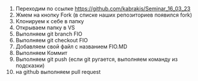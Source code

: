 1. Переходим по ссылке https://github.com/kabrakis/Seminar_16_03_23
2. Жмем на кнопку Fork (в списке наших репозиториев появился fork)
3. Клонируем к себе в папку
4. Открываем папку в VS
5. Выполняем git branch FIO
6. Выполняем git checkout FIO
7. Добавляем свой файл с названием FIO.MD
8. Выполняем Коммит
9. Выполняем git push (если git ругается, выполняем команду из подсказки)
10. на github выполняем pull request
    